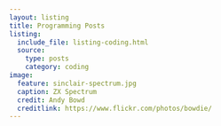 ```yaml
---
layout: listing
title: Programming Posts
listing:
  include_file: listing-coding.html
  source:
    type: posts
    category: coding
image:
  feature: sinclair-spectrum.jpg
  caption: ZX Spectrum
  credit: Andy Bowd
  creditlink: https://www.flickr.com/photos/bowdie/
---
```

